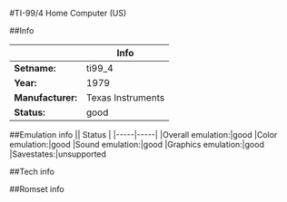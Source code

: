 #TI-99/4 Home Computer (US)

##Info

||Info|
|-----|-----|
|**Setname:**|ti99_4
|**Year:**|1979
|**Manufacturer:**|Texas Instruments
|**Status:**|good

##Emulation info
|| Status |
|-----|-----|
|Overall emulation:|good
|Color emulation:|good
|Sound emulation:|good
|Graphics emulation:|good
|Savestates:|unsupported

##Tech info

##Romset info

<!--- START OF EDITED COMMENT DO NOT TOUCH TEXT ABOVE-->
